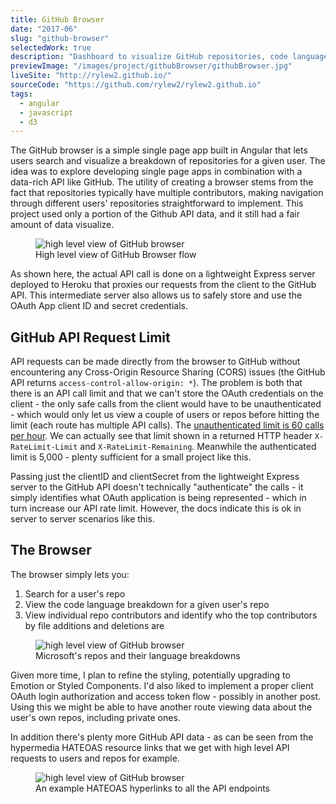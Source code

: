 ```yaml
---
title: GitHub Browser
date: "2017-06"
slug: "github-browser"
selectedWork: true
description: "Dashboard to visualize GitHub repositories, code languages used, and connections to other repos."
previewImage: "/images/project/githubBrowser/githubBrowser.jpg"
liveSite: "http://rylew2.github.io/"
sourceCode: "https://github.com/rylew2/rylew2.github.io"
tags:
  - angular
  - javascript
  - d3
---
```


The GitHub browser is a simple single page app built in Angular that lets users search and visualize a breakdown of repositories for a given user. The idea was to explore developing single page apps in combination with a data-rich API like GitHub. The utility of creating a browser stems from the fact that repositories typically have multiple contributors, making navigation through different users' repositories straightforward to implement. This project used only a portion of the Github API data, and it still had a fair amount of data visualize.

<figure class="image">
  <Image src="/images/project/githubBrowser/githubBrowser-diagram.jpg" alt="high level view of GitHub browser">
  <figcaption>High level view of GitHub Browser flow </figcaption>
</figure>

As shown here, the actual API call is done on a lightweight Express server deployed to Heroku that proxies our requests from the client to the GitHub API. This intermediate server also allows us to safely store and use the OAuth App client ID and secret credentials.

## GitHub API Request Limit

API requests can be made directly from the browser to GitHub without encountering any Cross-Origin Resource Sharing (CORS) issues (the GitHub API returns `access-control-allow-origin: *`). The problem is both that there is an API call limit and that we can't store the OAuth credentials on the client - the only safe calls from the client would have to be unauthenticated - which would only let us view a couple of users or repos before hitting the limit (each route has multiple API calls). The <a href="https://docs.github.com/en/rest/overview/resources-in-the-rest-api#:~:text=For%20unauthenticated%20requests%2C%20the%20rate,has%20custom%20rate%20limit%20rules.&text=The%20maximum%20number%20of%20requests,permitted%20to%20make%20per%20hour." target="_blank">unauthenticated limit is 60 calls per hour</a>. We can actually see that limit shown in a returned HTTP header `X-RateLimit-Limit` and `X-RateLimit-Remaining`. Meanwhile the authenticated limit is 5,000 - plenty sufficient for a small project like this.

Passing just the clientID and clientSecret from the lightweight Express server to the GitHub API doesn't technically "authenticate" the calls - it simply identifies what OAuth application is being represented - which in turn increase our API rate limit. However, the docs indicate this is ok in server to server scenarios like this.

## The Browser

The browser simply lets you:

1. Search for a user's repo
2. View the code language breakdown for a given user's repo
3. View individual repo contributors and identify who the top contributors by file additions and deletions are

<figure class="image">
  <Image src="/images/project/githubBrowser/microsoft.png" alt="high level view of GitHub browser">
  <figcaption>Microsoft's repos and their language breakdowns</figcaption>
</figure>

Given more time, I plan to refine the styling, potentially upgrading to Emotion or Styled Components. I'd also liked to implement a proper client OAuth login authorization and access token flow - possibly in another post. Using this we might be able to have another route viewing data about the user's own repos, including private ones.

In addition there's plenty more GitHub API data - as can be seen from the hypermedia HATEOAS resource links that we get with high level API requests to users and repos for example.

<figure class="image">
  <Image src="/images/project/githubBrowser/postmanExample.png" alt="high level view of GitHub browser">
  <figcaption>An example HATEOAS hyperlinks to all the API endpoints</figcaption>
</figure>
